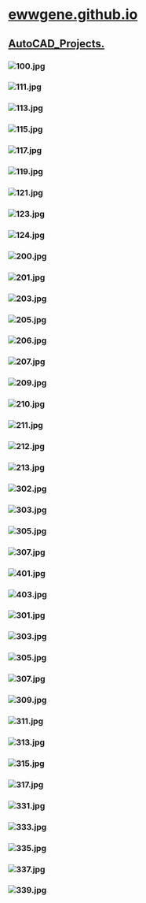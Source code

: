 
# [ewwgene.github.io](https://ewwgene.github.io/)
## [AutoCAD_Projects.](https://ewwgene.github.io/AutoCAD_Projects)
### ![100.jpg](https://ewwgene.github.io/AutoCAD_Projects/100.jpg)
### ![111.jpg](https://ewwgene.github.io/AutoCAD_Projects/111.jpg)
### ![113.jpg](https://ewwgene.github.io/AutoCAD_Projects/113.jpg)
### ![115.jpg](https://ewwgene.github.io/AutoCAD_Projects/115.jpg)
### ![117.jpg](https://ewwgene.github.io/AutoCAD_Projects/117.jpg)
### ![119.jpg](https://ewwgene.github.io/AutoCAD_Projects/119.jpg)
### ![121.jpg](https://ewwgene.github.io/AutoCAD_Projects/121.jpg)
### ![123.jpg](https://ewwgene.github.io/AutoCAD_Projects/123.jpg)
### ![124.jpg](https://ewwgene.github.io/AutoCAD_Projects/124.jpg)
### ![200.jpg](https://ewwgene.github.io/AutoCAD_Projects/Making/200.jpg)
### ![201.jpg](https://ewwgene.github.io/AutoCAD_Projects/Making/201.jpg)
### ![203.jpg](https://ewwgene.github.io/AutoCAD_Projects/Making/203.jpg)
### ![205.jpg](https://ewwgene.github.io/AutoCAD_Projects/Making/205.jpg)
### ![206.jpg](https://ewwgene.github.io/AutoCAD_Projects/Making/206.jpg)
### ![207.jpg](https://ewwgene.github.io/AutoCAD_Projects/Making/207.jpg)
### ![209.jpg](https://ewwgene.github.io/AutoCAD_Projects/Making/209.jpg)
### ![210.jpg](https://ewwgene.github.io/AutoCAD_Projects/Making/210.jpg)
### ![211.jpg](https://ewwgene.github.io/AutoCAD_Projects/Making/211.jpg)
### ![212.jpg](https://ewwgene.github.io/AutoCAD_Projects/Making/212.jpg)
### ![213.jpg](https://ewwgene.github.io/AutoCAD_Projects/Making/213.jpg)
### ![302.jpg](https://ewwgene.github.io/AutoCAD_Projects/Making/302.jpg)
### ![303.jpg](https://ewwgene.github.io/AutoCAD_Projects/Making/303.jpg)
### ![305.jpg](https://ewwgene.github.io/AutoCAD_Projects/Making/305.jpg)
### ![307.jpg](https://ewwgene.github.io/AutoCAD_Projects/Making/307.jpg)
### ![401.jpg](https://ewwgene.github.io/AutoCAD_Projects/Making/401.jpg)
### ![403.jpg](https://ewwgene.github.io/AutoCAD_Projects/Making/403.jpg)
### ![301.jpg](https://ewwgene.github.io/AutoCAD_Projects/301.jpg)
### ![303.jpg](https://ewwgene.github.io/AutoCAD_Projects/303.jpg)
### ![305.jpg](https://ewwgene.github.io/AutoCAD_Projects/305.jpg)
### ![307.jpg](https://ewwgene.github.io/AutoCAD_Projects/307.jpg)
### ![309.jpg](https://ewwgene.github.io/AutoCAD_Projects/309.jpg)
### ![311.jpg](https://ewwgene.github.io/AutoCAD_Projects/311.jpg)
### ![313.jpg](https://ewwgene.github.io/AutoCAD_Projects/313.jpg)
### ![315.jpg](https://ewwgene.github.io/AutoCAD_Projects/315.jpg)
### ![317.jpg](https://ewwgene.github.io/AutoCAD_Projects/317.jpg)
### ![331.jpg](https://ewwgene.github.io/AutoCAD_Projects/331.jpg)
### ![333.jpg](https://ewwgene.github.io/AutoCAD_Projects/333.jpg)
### ![335.jpg](https://ewwgene.github.io/AutoCAD_Projects/335.jpg)
### ![337.jpg](https://ewwgene.github.io/AutoCAD_Projects/337.jpg)
### ![339.jpg](https://ewwgene.github.io/AutoCAD_Projects/339.jpg)

